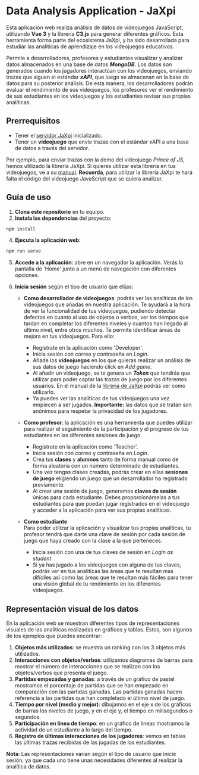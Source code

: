 # Data Analysis Application - JaXpi
Esta aplicación web realiza análisis de datos de videojuegos JavaScript, utilizando **Vue 3** y la librería **C3.js** para generar diferentes gráficos. Esta herramienta forma parte del ecosistema JaXpi, y ha sido desarrollada para estudiar las analíticas de aprendizaje en los videojuegos educativos.

Permite a desarrolladores, profesores y estudiantes visualizar y analizar datos almacenados en una base de datos ***MongoDB***. Los datos son generados cuando los jugadores interactúan con los videojuegos, enviando trazas que siguen el estándar ***xAPI***, que luego se almacenan en la base de datos para su posterior análisis. De esta manera, los desarrolladores podrán evaluar el rendimiento de sus videojuegos, los profesores ver el rendimiento de sus estudiantes en los videojuegos y los estudiantes revisar sus propias analíticas.

## Prerrequisitos
- Tener el [servidor JaXpi](https://github.com/UCM-FDI-JaXpi/server) inicializado.  
- Tener un **videojuego** que envíe trazas con el estándar xAPI a una base de datos a través del servidor.

Por ejemplo, para enviar trazas con la demo del videojuego *Prince of JS*, hemos utilizado la librería JaXpi. Si quieres utilizar esta librería en tus videojuegos, ve a su [manual](https://github.com/UCM-FDI-JaXpi/lib).
**Recuerda**, para utilizar la librería JaXpi te hará falta el código del videojuego JavaScript que se quiera analizar.

## Guía de uso 
1. **Clona este repositorio** en tu equipo.
2. **Instala las dependencias** del proyecto:
````bash
npm install
````

4. **Ejecuta la aplicación web**:
````bash
npm run serve
````

5. **Accede a la aplicación**: abre en un navegador la aplicación. Verás la pantalla de 'Home' junto a un menú de navegación con diferentes opciones.

6. **Inicia sesión** según el tipo de usuario que elijas:

    - **Como desarrollador de videojuegos**: podrás ver las analíticas de los videojuegos que añadas en nuestra aplicación. Te ayudará a la hora de ver la funcionalidad de tus videojuegos, pudiendo detectar defectos en cuanto al uso de objetos o verbos, ver los tiempos que tardan en completar los diferentes niveles y cuantos han llegado al último nivel, entre otros muchos. Te permite identificar áreas de mejora en tus videojuegos. Para ello:
      - Regístrate en la aplicación como 'Developer'.
      - Inicia sesión con correo y contraseña en *Login*.
      - Añade los **videojuegos** en los que quieras realizar un análisis de sus datos de juego haciendo click en *Add game*.
      - Al añadir un videojuego, se te genera un ***Token*** que tendrás que utilizar para poder captar las trazas de juego por los diferentes usuarios. En el manual de la [librería de JaXpi](https://github.com/UCM-FDI-JaXpi/lib) podrás ver como utilizarlo.
      - Ya puedes ver las analíticas de tus videojuegos una vez empiecen a ser jugados.
        **Importante:** las datos que se tratan son anónimos para respetar la privacidad de los jugadores.
      
    - **Como profesor**: la aplicación es una herramienta que puedes utilizar para realizar el seguimiento de la participación y el progreso de tus estudiantes en las diferentes sesiones de juego.
      - Regístrate en la aplicación como 'Teacher'.
      - Inicia sesión con correo y contraseña en *Login*.
      - Crea tus **clases** y **alumnos** tanto de forma manual como de forma aleatoria con un número determinado de estudiantes.
      - Una vez tengas clases creadas, podrás crear en ellas **sesiones de juego** eligiendo un juego que un desarrollador ha registrado previamente.
      - Al crear una sesión de juego, generamos **claves de sesión** únicas para cada estudiante. Debes proporcionárselas a tus estudiantes para que puedan jugar registrados en el videojuego y acceder a la aplicación para ver sus propias analíticas.
    
    - **Como estudiante**  
      Para poder utilizar la aplicación y visualizar tus propias analíticas, tu profesor tendrá que darte una clave de sesión por cada sesión de juego que haya creado con la clase a la que perteneces.
      - Inicia sesión con una de tus claves de sesión en *Login as student*.
      - Si ya has jugado a los videojuegos con alguna de tus claves, podrás ver en tus analiticas las áreas que te resultan mas difíciles así como las áreas que te resultan más fáciles para tener una visión global de tu rendimiento en los diferentes videojuegos.

## Representación visual de los datos
En la aplicación web se muestran diferentes tipos de representaciones visuales de las analiticas realizadas en gráficos y tablas. Estos, son algunos de los ejemplos que puedes encontrar:  
1. **Objetos más utilizados**: se muestra un ranking con los 3 objetos más utilizados.  
2. **Interacciones con objetos/verbos**: utilizamos diagramas de barras para mostrar el número de interacciones que se realizan con los objetos/verbos que presenta el juego.  
3. **Partidas empezadas y ganadas**: a través de un gráfico de pastel mostramos el porcentaje de partidas que se han empezado en comparación con las partidas ganadas. Las partidas ganadas hacen referencia a las partidas que han completado el último nivel de juego.  
4. **Tiempo por nivel (medio y mejor)**: dibujamos en el eje x de los gráficos de barras los niveles de juego, y en el eje y, el tiempo en milisegundos o segundos.  
5. **Participación en línea de tiempo**: en un gráfico de líneas mostramos la actividad de un estudiante a lo largo del tiempo.  
6. **Registro de últimas interacciones de los jugadores**: vemos en tablas las últimas trazas recibidas de las jugadas de los estudiantes.

**Nota**: Las representaciones varían según el tipo de usuario que inicie sesión, ya que cada uno tiene unas necesidades diferentes al realizar la analítica de datos.
